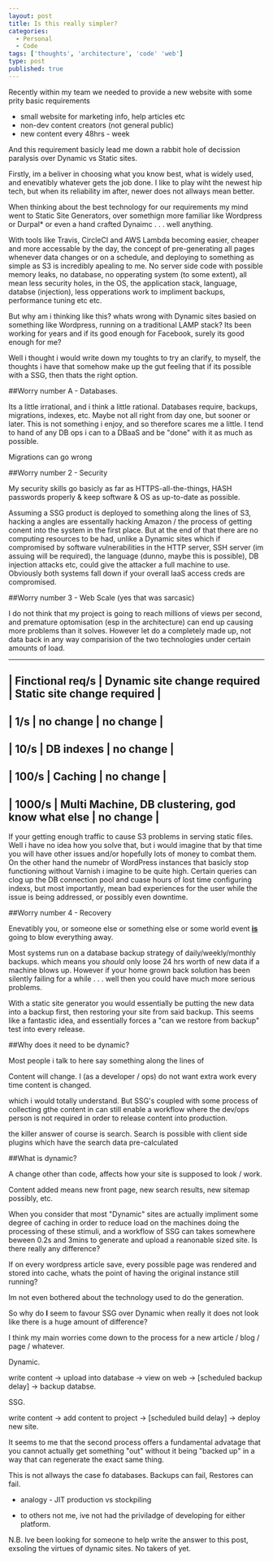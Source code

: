 ```yaml
---
layout: post
title: Is this really simpler?
categories:
  - Personal
  - Code
tags: ['thoughts', 'architecture', 'code' 'web']
type: post
published: true
---
```


Recently within my team we needed to provide a new website with some prity basic requirements

- small website for marketing info, help articles etc
- non-dev content creators (not general public)
- new content every 48hrs - week

And this requirement basicly lead me down a rabbit hole of decission paralysis over Dynamic vs Static sites.

Firstly, im a beliver in choosing what you know best, what is widely used, and enevatibly whatever gets the job done. I like to play wiht the newest hip tech, but when its reliability im after, newer does not allways mean better.

When thinking about the best technology for our requirements my mind went to Static Site Generators, over somethign more familiar like Wordpress or Durpal* or even a hand crafted Dynaimc . . . well anything.

With tools like Travis, CircleCI and AWS Lambda becoming easier, cheaper and more accessable by the day, the concept of pre-generating all pages whenever data changes or on a schedule, and deploying to something as simple as S3 is incredibly apealing to me. No server side code with possible memory leaks, no database, no opperating system (to some extent), all mean less security holes, in the OS, the application stack, language, databse (injection), less opperations work to impliment backups, performance tuning etc etc.

But why am i thinking like this? whats wrong with Dynamic sites basied on something like Wordpress, running on a traditional LAMP stack? Its been working for years and if its good enough for Facebook, surely its good enough for me?

Well i thought i would write down my toughts to try an clarify, to myself, the thoughts i have that somehow make up the gut feeling that if its possible with a SSG, then thats the right option.

##Worry number A - Databases.

Its a little irrational, and i think a little rational. Databases require, backups, migrations, indexes, etc. Maybe not all right from day one, but sooner or later. This is not something i enjoy, and so therefore scares me a little. I tend to hand of any DB ops i can to a DBaaS and be "done" with it as much as possible.

Migrations can go wrong

##Worry number 2 - Security

My security skills go basicly as far as HTTPS-all-the-things, HASH passwords properly & keep software & OS as up-to-date as possible.

Assuming a SSG product is deployed to something along the lines of S3, hacking a angles are essentally hacking Amazon / the process of getting conent into the system in the first place. But at the end of that there are no computing resources to be had, unlike a Dynamic sites which if compromised by software vulnerabilities in the HTTP server, SSH server (im assuing will be required), the language (dunno, maybe this is possible), DB injection attacks etc, could give the attacker a full machine to use. Obviously both systems fall down if your overall IaaS access creds are compromised.

##Worry number 3 - Web Scale (yes that was sarcasic)

I do not think that my project is going to reach millions of views per second, and premature optomisation (esp in the architecture) can end up causing more problems than it solves. However let do a completely made up, not data back in any way comparision of the two technologies under certain amounts of load.

---------------------------------------------------------------------------------
| Finctional req/s | Dynamic site change required | Static site change required |
---------------------------------------------------------------------------------
| 1/s | no change | no change |
---------------------------------------------------------------------------------
| 10/s | DB indexes | no change |
---------------------------------------------------------------------------------
| 100/s | Caching | no change |
---------------------------------------------------------------------------------
| 1000/s | Multi Machine, DB clustering, god know what else | no change |
---------------------------------------------------------------------------------

If your getting enough traffic to cause S3 problems in serving static files. Well i have no idea how you solve that, but i would imagine that by that time you will have other issues and/or hopefully lots of money to combat them.
On the other hand the numebr of WordPress instances that basicly stop functioning without Varnish i imagine to be quite high. Certain queries can clog up the DB connection pool and cuase hours of lost time configuring indexs, but most importantly, mean bad experiences for the user while the issue is being addressed, or possibly even downtime.

##Worry number 4 - Recovery

Enevatibly you, or someone else or something else or some world event **[is](https://en.wikipedia.org/wiki/Murphy's_law)** going to blow everything away.

Most systems run on a database backup strategy of daily/weekly/monthly backups. which means you *should* only loose 24 hrs worth of new data if a machine blows up. However if your home grown back solution has been silently failing for a while . . . well then you could have much more serious problems.

With a static site generator you would essentially be putting the new data into a backup first, then restoring your site from said backup. This seems like a fantastic idea, and essentially forces a "can we restore from backup" test into every release.

##Why does it need to be dynamic?

Most people i talk to here say something along the lines of

<quote>Content will change. I (as a developer / ops) do not want extra work every time content is changed.</quote>

which i would totally understand. But SSG's coupled with some process of collecting gthe content in can still enable a workflow where the dev/ops person is not required in order to release content into production.

the killer answer of course is search. Search is possible with client side plugins which have the search data pre-calculated

##What is dynamic?

A change other than code, affects how your site is supposed to look / work.

Content added means new front page, new search results, new sitemap possibly, etc.

When you consider that most "Dynamic" sites are actually impliment some degree of caching in order to reduce load on the machines doing the processing of these stimuli, and a workflow of SSG can takes somewhere beween 0.2s and 3mins to generate and upload a reanonable sized site. Is there really any difference?

If on every wordpress article save, every possible page was rendered and stored into cache, whats the point of having the original instance still running?

Im not even bothered about the technology used to do the generation.

So why do **I** seem to favour SSG over Dynamic when really it does not look like there is a huge amount of difference?

I think my main worries come down to the process for a new article / blog / page / whatever.

Dynamic.

write content -> upload into database -> view on web -> [scheduled backup delay] -> backup databse.

SSG.

write content -> add content to project -> [scheduled build delay] -> deploy new site.


It seems to me that the second process offers a fundamental advatage that you cannot actually get something "out" without it being "backed up" in a way that can regenerate the exact same thing.

This is not allways the case fo databases. Backups can fail, Restores can fail.


 - analogy - JIT production vs stockpiling


 * to others not me, ive not had the priviladge of developing for either platform.

 N.B. Ive been looking for someone to help write the answer to this post, exsoling the virtues of dynamic sites. No takers of yet.